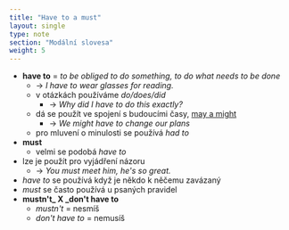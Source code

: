 ```yaml
---
title: "Have to a must"
layout: single
type: note
section: "Modální slovesa"
weight: 5
---
```

- **have to** = _to be obliged to do something, to do what needs to be done_
    - -> _I have to wear glasses for reading._
    - v otázkách používáme _do/does/did_
        - -> _Why did I have to do this exactly?_
    - dá se použít ve spojení s budoucími časy, [may a might](/notes/research/english/may-and-might)
        - -> _We might have to change our plans_
    - pro mluvení o minulosti se používá _had to_
- **must**
    - velmi se podobá _have to_
- lze je použít pro vyjádření názoru
    - -> _You must meet him, he's so great._
- _have to_ se používá když je někdo k něčemu zavázaný
- _must_ se často používá u psaných pravidel
- **mustn't_ X _don't have to**
    - _mustn't_ = nesmíš
    - _don't have to_ = nemusíš